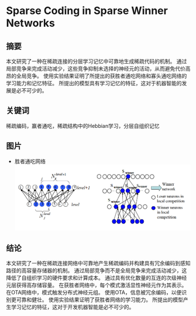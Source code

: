 # Sparse Coding in Sparse Winner Networks
## 摘要
本文研究了一种在稀疏连接的分层学习记忆中可靠地生成稀疏代码的机制。 通过局部竞争来完成活动减少，这些竞争抑制未选择的神经元的活动，从而避免代价高昂的全局竞争。 使用实验结果证明了所提出的获胜者通吃网络和寡头通吃网络的学习能力和记忆特征。 所提出的模型具有学习记忆的特征，这对于机器智能的发展是必不可少的。
## 关键词
稀疏编码，赢者通吃，稀疏结构中的Hebbian学习，分层自组织记忆
## 图片
- 胜者通吃网络
  ![avatar](/job5/参考文献/img/The&#32;winner&#32;network.png)
## 结论
本文研究了一种在稀疏连接网络中可靠地产生稀疏编码并构建具有冗余编码到感知路径的高容量存储器的机制。 通过局部竞争而不是全局竞争来完成活动减少，这降低了自组织学习的硬件要求和计算成本。 通过具有优化数量的互连的次级神经元层获得高存储容量。 在获胜者网络中，每个模式激活显性神经元作为其表示。 在OTA网络中，模式触发分布式神经元组。 使用OTA，信息被冗余编码，以便识别更可靠和健壮。 使用实验结果证明了获胜者网络的学习能力。 所提出的模型产生学习记忆的特征，这对于开发机器智能是必不可少的。
